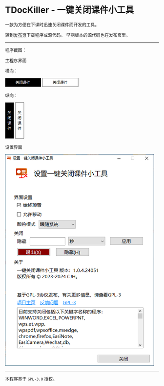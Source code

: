# TDocKiller - 一键关闭课件小工具

一款为方便在下课时迅速关闭课件而开发的工具。


转到[发布页](https://github.com/cjhdevact/TDocKiller/releases)下载程序或源代码。
早期版本的源代码也在发布页里。

------------

程序截图：


主程序界面


横向：


![主程序界面（横向深色）](Assets/ui1.png)      ![主程序界面（横向浅色）](Assets/ui1light.png)


纵向：


![主程序界面（纵向深色）](Assets/ui2.png)      ![主程序界面（纵向浅色）](Assets/ui2light.png)



设置界面


![设置界面](Assets/uisetting.png)


------------


本程序基于 `GPL-3.0` 授权。

